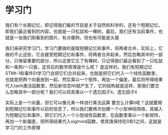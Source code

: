 # 学习门

我们有个长期记忆，即记得我们看的节目是关于自然和科学的，还有个短期记忆，即我们最近看到的内容，也就是一只松鼠和一棵树，最后，我们还有当前事件，也就是一张我们刚看到的图片，有点像狗，但也有可能是头狼

我们来研究学习门，学习门要做的是取短期记忆和事件，将两者合并，实际上，它做的不止这些，它会接受短期记忆和事件，将两者合并起来，然后忽略其中的一部分，只保留重要的部分，所以这里它忘了有棵树，只记得我们最近看到了一只松鼠和一条狗/一只狼，这背后的数学原理是什么呢？
是这样的，我们有短期记忆STMt-1和事件Et学习门会把它们合并起来，也就是把它们代入一个线性函数里，也就是把两个向量放到一起，然后乘以一个矩阵，再加一个偏差，最后将所得结果代入tanh激活函数里，然后新信息Nt就产生了，它的结构就是这样，那我们要怎么忽略其中一部分呢？我们可以将其乘以一个遗忘因子it，遗忘因子it

实际上是一个向量，但它可以像元素一样进行乘法运算
要怎么计算it呢？这就要用到短期记忆和事件以前的信息了，所以我们要再次创建一个小型神经网络，其输入为短期记忆和事件，把它们代入一个小型线性函数里，在函数里乘以一个新矩阵，再加一个新偏差，把所得结果代入sigmoid函数，使其值保持在0和1之间，这就是学习门的工作原理
